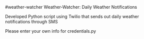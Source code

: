 #weather-watcher
Weather-Watcher: Daily Weather Notifications

Developed Python script using Twilio that sends out daily weather notifications through SMS

Please enter your own info for credentials.py
